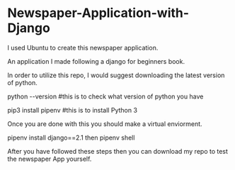 # Newspaper-Application-with-Django
I used Ubuntu to create this newspaper application. 

An application I made following a django for beginners book.

In order to utilize this repo, I would suggest downloading the latest version of python.

python --version #this is to check what version of python you have

pip3 install pipenv #this is to install Python 3

Once you are done with this you should make a virtual enviorment. 

pipenv install django==2.1 then pipenv shell

After you have followed these steps then you can download my repo to test the newspaper App yourself. 
